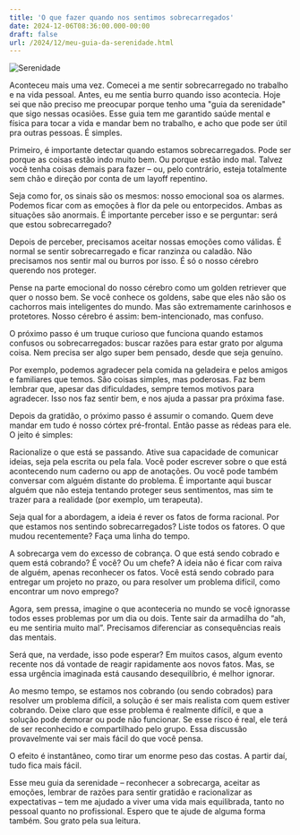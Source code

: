 ```yaml
---
title: 'O que fazer quando nos sentimos sobrecarregados'
date: 2024-12-06T08:36:00.000-00:00
draft: false
url: /2024/12/meu-guia-da-serenidade.html
---
```


![Serenidade](/images/serenidade.png)

Aconteceu mais uma vez. Comecei a me sentir sobrecarregado no trabalho e na vida pessoal. Antes, eu me sentia burro quando isso acontecia. Hoje sei que não preciso me preocupar porque tenho uma "guia da serenidade" que sigo nessas ocasiões. Esse guia tem me garantido saúde mental e física para tocar a vida e mandar bem no trabalho, e acho que pode ser útil pra outras pessoas. É simples.

Primeiro, é importante detectar quando estamos sobrecarregados. Pode ser porque as coisas estão indo muito bem. Ou porque estão indo mal. Talvez você tenha coisas demais para fazer – ou, pelo contrário, esteja totalmente sem chão e direção por conta de um layoff repentino.

Seja como for, os sinais são os mesmos: nosso emocional soa os alarmes. Podemos ficar com as emoções à flor da pele ou entorpecidos. Ambas as situações são anormais. É importante perceber isso e se perguntar: será que estou sobrecarregado?

Depois de perceber, precisamos aceitar nossas emoções como válidas. É normal se sentir sobrecarregado e ficar ranzinza ou caladão. Não precisamos nos sentir mal ou burros por isso. É só o nosso cérebro querendo nos proteger.

Pense na parte emocional do nosso cérebro como um golden retriever que quer o nosso bem. Se você conhece os goldens, sabe que eles não são os cachorros mais inteligentes do mundo. Mas são extremamente carinhosos e protetores. Nosso cérebro é assim: bem-intencionado, mas confuso.

O próximo passo é um truque curioso que funciona quando estamos confusos ou sobrecarregados: buscar razões para estar grato por alguma coisa. Nem precisa ser algo super bem pensado, desde que seja genuíno.

Por exemplo, podemos agradecer pela comida na geladeira e pelos amigos e familiares que temos. São coisas simples, mas poderosas. Faz bem lembrar que, apesar das dificuldades, sempre temos motivos para agradecer. Isso nos faz sentir bem, e nos ajuda a passar pra próxima fase.

Depois da gratidão, o próximo passo é assumir o comando. Quem deve mandar em tudo é nosso córtex pré-frontal. Então passe as rédeas para ele. O jeito é simples:

Racionalize o que está se passando. Ative sua capacidade de comunicar ideias, seja pela escrita ou pela fala. Você poder escrever sobre o que está acontecendo num caderno ou app de anotações. Ou você pode também conversar com alguém distante do problema. É importante aqui buscar alguém que não esteja tentando proteger seus sentimentos, mas sim te trazer para a realidade (por exemplo, um terapeuta).

Seja qual for a abordagem, a ideia é rever os fatos de forma racional. Por que estamos nos sentindo sobrecarregados? Liste todos os fatores. O que mudou recentemente? Faça uma linha do tempo.

A sobrecarga vem do excesso de cobrança. O que está sendo cobrado e quem está cobrando? É você? Ou um chefe? A ideia não é ficar com raiva de alguém, apenas reconhecer os fatos. Você está sendo cobrado para entregar um projeto no prazo, ou para resolver um problema difícil, como encontrar um novo emprego?

Agora, sem pressa, imagine o que aconteceria no mundo se você ignorasse todos esses problemas por um dia ou dois. Tente sair da armadilha do “ah, eu me sentiria muito mal”. Precisamos diferenciar as consequências reais das mentais.

Será que, na verdade, isso pode esperar? Em muitos casos, algum evento recente nos dá vontade de reagir rapidamente aos novos fatos. Mas, se essa urgência imaginada está causando desequilíbrio, é melhor ignorar.

Ao mesmo tempo, se estamos nos cobrando (ou sendo cobrados) para resolver um problema difícil, a solução é ser mais realista com quem estiver cobrando. Deixe claro que esse problema é realmente difícil, e que a solução pode demorar ou pode não funcionar. Se esse risco é real, ele terá de ser reconhecido e compartilhado pelo grupo. Essa discussão provavelmente vai ser mais fácil do que você pensa.

O efeito é instantâneo, como tirar um enorme peso das costas. A partir daí, tudo fica mais fácil.

Esse meu guia da serenidade – reconhecer a sobrecarga, aceitar as emoções, lembrar de razões para sentir gratidão e racionalizar as expectativas – tem me ajudado a viver uma vida mais equilibrada, tanto no pessoal quanto no profissional. Espero que te ajude de alguma forma também. Sou grato pela sua leitura.
